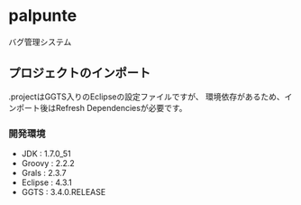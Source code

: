 palpunte
========

バグ管理システム



## プロジェクトのインポート

.projectはGGTS入りのEclipseの設定ファイルですが、
環境依存があるため、インポート後はRefresh Dependenciesが必要です。


### 開発環境

- JDK : 1.7.0_51
- Groovy : 2.2.2
- Grals : 2.3.7
- Eclipse : 4.3.1
- GGTS : 3.4.0.RELEASE
